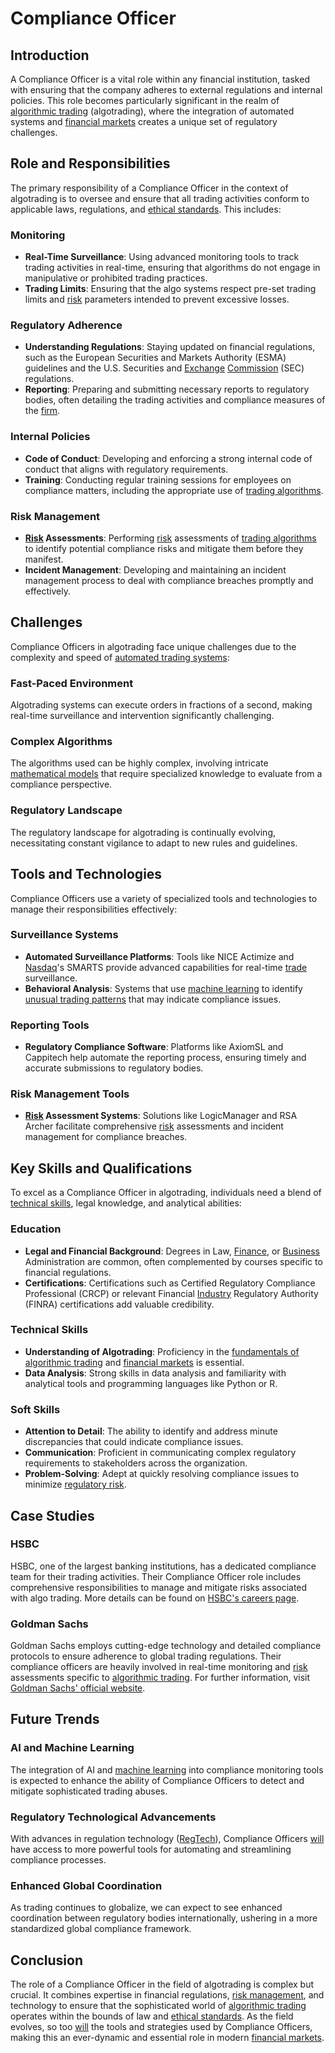 # Compliance Officer

## Introduction
A Compliance Officer is a vital role within any financial institution, tasked with ensuring that the company adheres to external regulations and internal policies. This role becomes particularly significant in the realm of [algorithmic trading](../a/accountability.md) (algotrading), where the integration of automated systems and [financial markets](../f/financial_market.md) creates a unique set of regulatory challenges.

## Role and Responsibilities
The primary responsibility of a Compliance Officer in the context of algotrading is to oversee and ensure that all trading activities conform to applicable laws, regulations, and [ethical standards](../e/ethical_standards_in_trading.md). This includes:

### Monitoring
- **Real-Time Surveillance**: Using advanced monitoring tools to track trading activities in real-time, ensuring that algorithms do not engage in manipulative or prohibited trading practices.
- **Trading Limits**: Ensuring that the algo systems respect pre-set trading limits and [risk](../r/risk.md) parameters intended to prevent excessive losses.

### Regulatory Adherence
- **Understanding Regulations**: Staying updated on financial regulations, such as the European Securities and Markets Authority (ESMA) guidelines and the U.S. Securities and [Exchange](../e/exchange.md) [Commission](../c/commission.md) (SEC) regulations.
- **Reporting**: Preparing and submitting necessary reports to regulatory bodies, often detailing the trading activities and compliance measures of the [firm](../f/firm.md).

### Internal Policies
- **Code of Conduct**: Developing and enforcing a strong internal code of conduct that aligns with regulatory requirements.
- **Training**: Conducting regular training sessions for employees on compliance matters, including the appropriate use of [trading algorithms](../t/trading_algorithms.md).

### Risk Management
- **[Risk](../r/risk.md) Assessments**: Performing [risk](../r/risk.md) assessments of [trading algorithms](../t/trading_algorithms.md) to identify potential compliance risks and mitigate them before they manifest.
- **Incident Management**: Developing and maintaining an incident management process to deal with compliance breaches promptly and effectively.

## Challenges
Compliance Officers in algotrading face unique challenges due to the complexity and speed of [automated trading systems](../a/automated_trading_systems.md):

### Fast-Paced Environment
Algotrading systems can execute orders in fractions of a second, making real-time surveillance and intervention significantly challenging.

### Complex Algorithms
The algorithms used can be highly complex, involving intricate [mathematical models](../m/mathematical_models_in_trading.md) that require specialized knowledge to evaluate from a compliance perspective.

### Regulatory Landscape
The regulatory landscape for algotrading is continually evolving, necessitating constant vigilance to adapt to new rules and guidelines.

## Tools and Technologies
Compliance Officers use a variety of specialized tools and technologies to manage their responsibilities effectively:

### Surveillance Systems
- **Automated Surveillance Platforms**: Tools like NICE Actimize and [Nasdaq](../n/nasdaq.md)'s SMARTS provide advanced capabilities for real-time [trade](../t/trade.md) surveillance.
- **Behavioral Analysis**: Systems that use [machine learning](../m/machine_learning.md) to identify [unusual trading patterns](../u/unusual_trading_patterns.md) that may indicate compliance issues.

### Reporting Tools
- **Regulatory Compliance Software**: Platforms like AxiomSL and Cappitech help automate the reporting process, ensuring timely and accurate submissions to regulatory bodies.

### Risk Management Tools
- **[Risk](../r/risk.md) Assessment Systems**: Solutions like LogicManager and RSA Archer facilitate comprehensive [risk](../r/risk.md) assessments and incident management for compliance breaches.

## Key Skills and Qualifications
To excel as a Compliance Officer in algotrading, individuals need a blend of [technical skills](../t/technical_skills.md), legal knowledge, and analytical abilities:

### Education
- **Legal and Financial Background**: Degrees in Law, [Finance](../f/finance.md), or [Business](../b/business.md) Administration are common, often complemented by courses specific to financial regulations.
- **Certifications**: Certifications such as Certified Regulatory Compliance Professional (CRCP) or relevant Financial [Industry](../i/industry.md) Regulatory Authority (FINRA) certifications add valuable credibility.

### Technical Skills
- **Understanding of Algotrading**: Proficiency in the [fundamentals of algorithmic trading](../f/fundamentals.md) and [financial markets](../f/financial_market.md) is essential.
- **Data Analysis**: Strong skills in data analysis and familiarity with analytical tools and programming languages like Python or R.

### Soft Skills
- **Attention to Detail**: The ability to identify and address minute discrepancies that could indicate compliance issues.
- **Communication**: Proficient in communicating complex regulatory requirements to stakeholders across the organization.
- **Problem-Solving**: Adept at quickly resolving compliance issues to minimize [regulatory risk](../r/regulatory_risk.md).

## Case Studies

### HSBC
HSBC, one of the largest banking institutions, has a dedicated compliance team for their trading activities. Their Compliance Officer role includes comprehensive responsibilities to manage and mitigate risks associated with algo trading. More details can be found on [HSBC's careers page](https://www.hsbc.com/careers).

### Goldman Sachs
Goldman Sachs employs cutting-edge technology and detailed compliance protocols to ensure adherence to global trading regulations. Their compliance officers are heavily involved in real-time monitoring and [risk](../r/risk.md) assessments specific to [algorithmic trading](../a/accountability.md). For further information, visit [Goldman Sachs' official website](https://www.goldmansachs.com/careers/index.html).

## Future Trends

### AI and Machine Learning
The integration of AI and [machine learning](../m/machine_learning.md) into compliance monitoring tools is expected to enhance the ability of Compliance Officers to detect and mitigate sophisticated trading abuses.

### Regulatory Technological Advancements
With advances in regulation technology ([RegTech](../r/regtech.md)), Compliance Officers [will](../w/will.md) have access to more powerful tools for automating and streamlining compliance processes.

### Enhanced Global Coordination
As trading continues to globalize, we can expect to see enhanced coordination between regulatory bodies internationally, ushering in a more standardized global compliance framework.

## Conclusion
The role of a Compliance Officer in the field of algotrading is complex but crucial. It combines expertise in financial regulations, [risk management](../r/risk_management.md), and technology to ensure that the sophisticated world of [algorithmic trading](../a/accountability.md) operates within the bounds of law and [ethical standards](../e/ethical_standards_in_trading.md). As the field evolves, so too [will](../w/will.md) the tools and strategies used by Compliance Officers, making this an ever-dynamic and essential role in modern [financial markets](../f/financial_market.md).